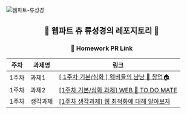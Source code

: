 ![웹파트-류성경](https://user-images.githubusercontent.com/79238676/227774647-257cece1-0295-4e65-a120-597a1d95b40a.png)

<div align="center">

## 🌼 웹파트 츄 류성경의 레포지토리 🌼

### 🔗 Homework PR Link

| 주차  | 과제명   | 링크 |
| ----- | -------- | ---- |
| 1주차 | 과제1 |[[ 1주차 기본/심화 ] 웨비들의 냠냠 🍰 창업🏠](https://github.com/GO-SOPT-WEB/SeongGyeongRyu/pull/1)|
| 1주차 | 과제2 |[[1주차 기본/심화 과제] WEB 💛 TO DO MATE ](https://github.com/GO-SOPT-WEB/SeongGyeongRyu/pull/2)|
| 1주차 | 생각과제 |[[1주차 생각과제] 웹 최적화에 대해 알아보자](https://github.com/GO-SOPT-WEB/SeongGyeongRyu/pull/3)|

</div>
